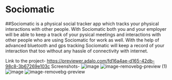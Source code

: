 # Sociomatic
##Sociomatic is a physical social tracker app which tracks your physical interactions with other people. With Sociomatic both you and your employer will be able to keep a track of your pysical meetings and interactions with other people who are using Sociomatic for work as well. With the help of advanced bluetooth and gps tracking Sociomatic will keep a record of your interaction that too without any hassle of connectivity with internet.

Link to the project- https://previewer.adalo.com/fd16a4ae-d165-42db-98c8-3b67269e103c
Screenshots-
![image](https://user-images.githubusercontent.com/72443636/139541768-95a11966-875d-4234-870b-e3f90a6ec46b.png)
![image-removebg-preview (1)](https://user-images.githubusercontent.com/72443636/139541859-e7373500-a8a1-4ca7-b247-2a0ed59b7f66.png)
![image](https://user-images.githubusercontent.com/72443636/139541862-cd74081c-ec27-4b28-a556-d444a592ccc7.png)
![image-removebg-preview](https://user-images.githubusercontent.com/72443636/139541848-248a5045-1d40-40f8-ae5e-bd5e1e1760c2.png)
